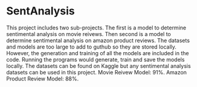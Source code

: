 # SentAnalysis

This project includes two sub-projects. The first is a model to determine sentimental analysis on movie reivews. Then second is a model to determine sentimental analysis on amazon product reviews.
The datasets and models are too large to add to guthub so they are stored locally. However, the generation and training of all the models are included in the code. Running the programs would generate, train and save the models locally.
The datasets can be found on Kaggle but any sentimental analysis datasets can be used in this project. Movie Reivew Model: 91%. Amazon Product Review Model: 88%.
